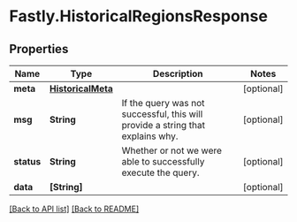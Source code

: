 # Fastly.HistoricalRegionsResponse

## Properties

Name | Type | Description | Notes
------------ | ------------- | ------------- | -------------
**meta** | [**HistoricalMeta**](HistoricalMeta.md) |  | [optional] 
**msg** | **String** | If the query was not successful, this will provide a string that explains why. | [optional] 
**status** | **String** | Whether or not we were able to successfully execute the query. | [optional] 
**data** | **[String]** |  | [optional] 



[[Back to API list]](../../README.md#endpoints) [[Back to README]](../../README.md)
